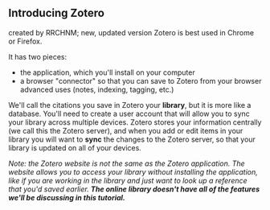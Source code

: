 ## Introducing Zotero

created by RRCHNM; 
new, updated version
Zotero is best used in Chrome or Firefox. 

It has two pieces:

- the application, which you'll install on your computer
- a browser "connector" so that you can save to Zotero from your browser
  advanced uses (notes, indexing, tagging, etc.)

We'll call the citations you save in Zotero your **library**, but it is more like a database. You'll need to create a user account that will allow you to sync your library across multiple devices. Zotero stores your information centrally (we call this the Zotero server), and when you add or edit items in your library you will want to **sync** the changes to the Zotero server, so that your library is updated on all of your devices. 

*Note: the Zotero website is not the same as the Zotero application. The website allows you to access your library without installing the application, like if you are working in the library and just want to look up a reference that you'd saved earlier. **The online library doesn't have all of the features we'll be discussing in this tutorial.*** 